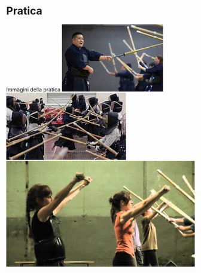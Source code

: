 # Pratica

Immagini della pratica
![pratica](/pratica_foto/pratica/pratica.jpg)
![pratica](/pratica_foto/pratica/pratica2.jpg)
![pratica](/pratica_foto/pratica/pratica3.jpg)